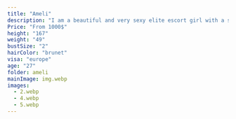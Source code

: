 ```yaml
---
title: "Ameli"
description: "I am a beautiful and very sexy elite escort girl with a sweet smile. I do pole dancing and I love eroticism. I have delicate manners in dealing with men. I don't care about your age and status, I know how to win you over. I come to the meeting in a chic outfit and high heels. Feminine, gentle, mysterious beauty. You will have only positive emotions after communicating with me."
Price: "From 1000$"
height: "167"
weight: "49"
bustSize: "2"
hairColor: "brunet"
visa: "europe"
age: "27"
folder: ameli
mainImage: img.webp
images:
  - 2.webp
  - 4.webp
  - 5.webp
---
```

